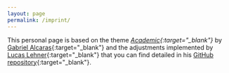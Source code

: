 ```yaml
---
layout: page
permalink: /imprint/
---
```


This personal page is based on the theme *[Academic](https://github.com/gaalcaras/academic){:target="_blank"}* by [Gabriel Alcaras](https://gaalcaras.com/en/){:target="_blank"} and the adjustments implemented by [Lucas Lehner](https://lukaslehner.github.io/){:target="_blank"} that you can find detailed in his [GitHub repository](https://github.com/lukaslehner/lukaslehner.github.io){:target="_blank"}.
